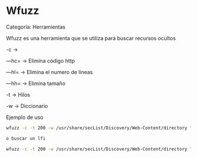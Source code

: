# Wfuzz

Categoría: Herramientas

Wfuzz es una herramienta que se utiliza para buscar recursos ocultos

-c → 

—hc= → Elimina código http

—hl= → Elimina el numero de lineas 

—hh= → Elimina tamaño

-t → Hilos 

-w → Diccionario

Ejemplo de uso

```bash
wfuzz -c -t 200 -w /usr/share/secList/Discovery/Web-Content/directory "http://172.17.0.2/index.php?FUZZ=whoami"

o buscar un lfi

wfuzz -c -t 200 -w /usr/share/secList/Discovery/Web-Content/directory "http://172.17.0.2/index.php?FUZZ=../../../../../../etc/passwd"
```